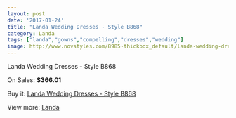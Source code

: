 ```yaml
---
layout: post
date: '2017-01-24'
title: "Landa Wedding Dresses - Style B868"
category: Landa
tags: ["landa","gowns","compelling","dresses","wedding"]
image: http://www.novstyles.com/8985-thickbox_default/landa-wedding-dresses-style-b868.jpg
---
```

Landa Wedding Dresses - Style B868

On Sales: **$366.01**
<a href="https://www.novstyles.com/en/landa/6270-landa-wedding-dresses-style-b868.html"><amp-img layout="responsive" width="600" height="600" src="//www.novstyles.com/8985-thickbox_default/landa-wedding-dresses-style-b868.jpg" alt="Landa Wedding Dresses - Style B868 0" /></a>

Buy it: [Landa Wedding Dresses - Style B868](https://www.novstyles.com/en/landa/6270-landa-wedding-dresses-style-b868.html "Landa Wedding Dresses - Style B868")

View more: [Landa](https://www.novstyles.com/en/42-landa "Landa")
